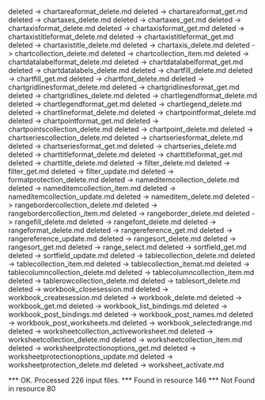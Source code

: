 deleted -> chartareaformat_delete.md
deleted -> chartareaformat_get.md
deleted -> chartaxes_delete.md
deleted -> chartaxes_get.md
deleted -> chartaxisformat_delete.md
deleted -> chartaxisformat_get.md
deleted -> chartaxistitleformat_delete.md
deleted -> chartaxistitleformat_get.md
deleted -> chartaxistitle_delete.md
deleted -> chartaxis_delete.md
deleted -> chartcollection_delete.md
deleted -> chartcollection_item.md
deleted -> chartdatalabelformat_delete.md
deleted -> chartdatalabelformat_get.md
deleted -> chartdatalabels_delete.md
deleted -> chartfill_delete.md
deleted -> chartfill_get.md
deleted -> chartfont_delete.md
deleted -> chartgridlinesformat_delete.md
deleted -> chartgridlinesformat_get.md
deleted -> chartgridlines_delete.md
deleted -> chartlegendformat_delete.md
deleted -> chartlegendformat_get.md
deleted -> chartlegend_delete.md
deleted -> chartlineformat_delete.md
deleted -> chartpointformat_delete.md
deleted -> chartpointformat_get.md
deleted -> chartpointscollection_delete.md
deleted -> chartpoint_delete.md
deleted -> chartseriescollection_delete.md
deleted -> chartseriesformat_delete.md
deleted -> chartseriesformat_get.md
deleted -> chartseries_delete.md
deleted -> charttitleformat_delete.md
deleted -> charttitleformat_get.md
deleted -> charttitle_delete.md
deleted -> filter_delete.md
deleted -> filter_get.md
deleted -> filter_update.md
deleted -> formatprotection_delete.md
deleted -> nameditemcollection_delete.md
deleted -> nameditemcollection_item.md
deleted -> nameditemcollection_update.md
deleted -> nameditem_delete.md
deleted -> rangebordercollection_delete.md
deleted -> rangebordercollection_item.md
deleted -> rangeborder_delete.md
deleted -> rangefill_delete.md
deleted -> rangefont_delete.md
deleted -> rangeformat_delete.md
deleted -> rangereference_get.md
deleted -> rangereference_update.md
deleted -> rangesort_delete.md
deleted -> rangesort_get.md
deleted -> range_select.md
deleted -> sortfield_get.md
deleted -> sortfield_update.md
deleted -> tablecollection_delete.md
deleted -> tablecollection_item.md
deleted -> tablecollection_itemat.md
deleted -> tablecolumncollection_delete.md
deleted -> tablecolumncollection_item.md
deleted -> tablerowcollection_delete.md
deleted -> tablesort_delete.md
deleted -> workbook_closesession.md
deleted -> workbook_createsession.md
deleted -> workbook_delete.md
deleted -> workbook_get.md
deleted -> workbook_list_bindings.md
deleted -> workbook_post_bindings.md
deleted -> workbook_post_names.md
deleted -> workbook_post_worksheets.md
deleted -> workbook_selectedrange.md
deleted -> worksheetcollection_activeworksheet.md
deleted -> worksheetcollection_delete.md
deleted -> worksheetcollection_item.md
deleted -> worksheetprotectionoptions_get.md
deleted -> worksheetprotectionoptions_update.md
deleted -> worksheetprotection_delete.md
deleted -> worksheet_activate.md

*** OK. Processed 226 input files.
*** Found in resource 146
*** Not Found in resource 80

